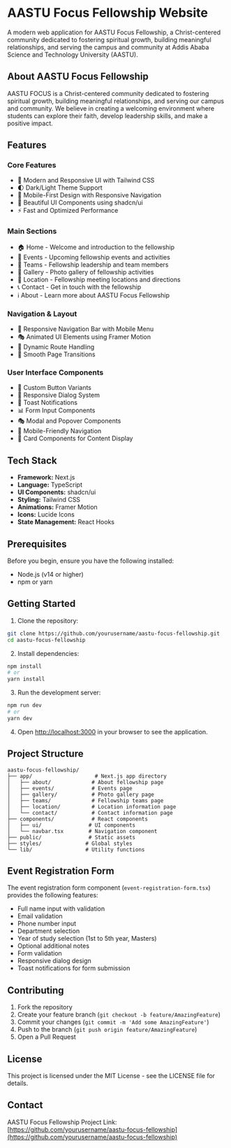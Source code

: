 # AASTU Focus Fellowship Website

A modern web application for AASTU Focus Fellowship, a Christ-centered community dedicated to fostering spiritual growth, building meaningful relationships, and serving the campus and community at Addis Ababa Science and Technology University (AASTU).

## About AASTU Focus Fellowship

AASTU FOCUS is a Christ-centered community dedicated to fostering spiritual growth, building meaningful relationships, and serving our campus and community. We believe in creating a welcoming environment where students can explore their faith, develop leadership skills, and make a positive impact.

## Features

### Core Features

- 🎯 Modern and Responsive UI with Tailwind CSS
- 🌓 Dark/Light Theme Support
- 📱 Mobile-First Design with Responsive Navigation
- 🎨 Beautiful UI Components using shadcn/ui
- ⚡ Fast and Optimized Performance

### Main Sections

- 🏠 Home - Welcome and introduction to the fellowship
- 📅 Events - Upcoming fellowship events and activities
- 👥 Teams - Fellowship leadership and team members
- 📸 Gallery - Photo gallery of fellowship activities
- 📍 Location - Fellowship meeting locations and directions
- 📞 Contact - Get in touch with the fellowship
- ℹ️ About - Learn more about AASTU Focus Fellowship

### Navigation & Layout

- 🧭 Responsive Navigation Bar with Mobile Menu
- 🎭 Animated UI Elements using Framer Motion
- 🔄 Dynamic Route Handling
- 🎯 Smooth Page Transitions

### User Interface Components

- 🎨 Custom Button Variants
- 📱 Responsive Dialog System
- 🎯 Toast Notifications
- 📊 Form Input Components
- 🎭 Modal and Popover Components
- 📱 Mobile-Friendly Navigation
- 🎨 Card Components for Content Display

## Tech Stack

- **Framework:** Next.js
- **Language:** TypeScript
- **UI Components:** shadcn/ui
- **Styling:** Tailwind CSS
- **Animations:** Framer Motion
- **Icons:** Lucide Icons
- **State Management:** React Hooks

## Prerequisites

Before you begin, ensure you have the following installed:

- Node.js (v14 or higher)
- npm or yarn

## Getting Started

1. Clone the repository:

```bash
git clone https://github.com/yourusername/aastu-focus-fellowship.git
cd aastu-focus-fellowship
```

2. Install dependencies:

```bash
npm install
# or
yarn install
```

3. Run the development server:

```bash
npm run dev
# or
yarn dev
```

4. Open [http://localhost:3000](http://localhost:3000) in your browser to see the application.

## Project Structure

```
aastu-focus-fellowship/
├── app/                    # Next.js app directory
│   ├── about/             # About fellowship page
│   ├── events/            # Events page
│   ├── gallery/           # Photo gallery page
│   ├── teams/             # Fellowship teams page
│   ├── location/          # Location information page
│   └── contact/           # Contact information page
├── components/            # React components
│   ├── ui/               # UI components
│   └── navbar.tsx        # Navigation component
├── public/               # Static assets
├── styles/              # Global styles
└── lib/                 # Utility functions
```

## Event Registration Form

The event registration form component (`event-registration-form.tsx`) provides the following features:

- Full name input with validation
- Email validation
- Phone number input
- Department selection
- Year of study selection (1st to 5th year, Masters)
- Optional additional notes
- Form validation
- Responsive dialog design
- Toast notifications for form submission

## Contributing

1. Fork the repository
2. Create your feature branch (`git checkout -b feature/AmazingFeature`)
3. Commit your changes (`git commit -m 'Add some AmazingFeature'`)
4. Push to the branch (`git push origin feature/AmazingFeature`)
5. Open a Pull Request

## License

This project is licensed under the MIT License - see the LICENSE file for details.

## Contact

AASTU Focus Fellowship
Project Link: [https://github.com/yourusername/aastu-focus-fellowship](https://github.com/yourusername/aastu-focus-fellowship)
